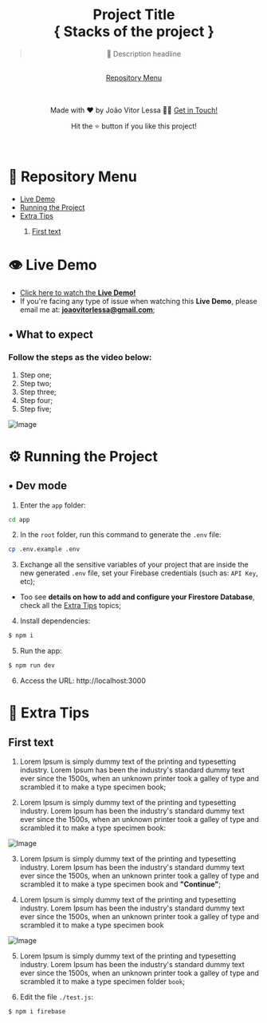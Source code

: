 <div align="center">
  <h1 align='center'>Project Title
    <br/>{ Stacks of the project }
  </h1>
  
  > 💬 Description headline
  
  <br/>
  <a href="#-repository-menu">Repository Menu</a><br/>
  
  <br/><br/>
  Made with ❤️ by João Vitor Lessa 👏🏻 
  <a href="https://www.linkedin.com/in/jvitorlb/">Get in Touch!</a>
  <p>Hit the ⭐️ button if you like this project!</p>
</div>

<br/>

# 🔖 Repository Menu

<ul>
    <li><a href="#%EF%B8%8F-live-demo">Live Demo</a></li>
    <li><a href="#%EF%B8%8F-running-the-project">Running the Project</a></li>
    <li><a href="#-extra-tips">Extra Tips</a></li>
    <ol>
        <li><a href="#first-text">First text</a></li>
    </ol>
</ul>

# 👁️ Live Demo

- [Click here to watch the **Live Demo!**](https://google.com)
- If you're facing any type of issue when watching this **Live Demo**, please email me at: **joaovitorlessa@gmail.com**;

## • What to expect

### Follow the steps as the video below:

1. Step one;
2. Step two;
3. Step three;
4. Step four;
5. Step five;

![Image](../main/docs/images/demo.gif?raw=true)

# ⚙️ Running the Project

## • Dev mode

1. Enter the `app` folder:

```bash
cd app
```

2. In the `root` folder, run this command to generate the `.env` file:

```bash
cp .env.example .env
```

3. Exchange all the sensitive variables of your project that are inside the new generated `.env` file, set your Firebase credentials (such as: `API Key`, etc);

- Too see **details on how to add and configure your Firestore Database**, check all the <a href="#-extra-tips">Extra Tips</a> topics;

4. Install dependencies:

```bash
$ npm i
```

5. Run the app:

```bash
$ npm run dev
```

6. Access the URL: http://localhost:3000

# 🔨 Extra Tips

## First text

1. Lorem Ipsum is simply dummy text of the printing and typesetting industry. Lorem Ipsum has been the industry's standard dummy text ever since the 1500s, when an unknown printer took a galley of type and scrambled it to make a type specimen book;

2. Lorem Ipsum is simply dummy text of the printing and typesetting industry. Lorem Ipsum has been the industry's standard dummy text ever since the 1500s, when an unknown printer took a galley of type and scrambled it to make a type specimen book:

![Image](../main/docs/images/image-1.png?raw=true)

3. Lorem Ipsum is simply dummy text of the printing and typesetting industry. Lorem Ipsum has been the industry's standard dummy text ever since the 1500s, when an unknown printer took a galley of type and scrambled it to make a type specimen book and **"Continue"**;

4. Lorem Ipsum is simply dummy text of the printing and typesetting industry. Lorem Ipsum has been the industry's standard dummy text ever since the 1500s, when an unknown printer took a galley of type and scrambled it to make a type specimen book

![Image](../main/docs/images/image-1.png?raw=true)

5. Lorem Ipsum is simply dummy text of the printing and typesetting industry. Lorem Ipsum has been the industry's standard dummy text ever since the 1500s, when an unknown printer took a galley of type and scrambled it to make a type specimen folder `book`;

6. Edit the file `./test.js`:

```bash
$ npm i firebase
```

